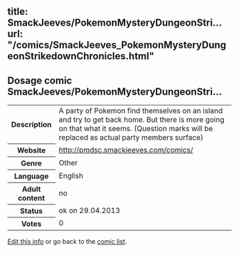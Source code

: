 title: SmackJeeves/PokemonMysteryDungeonStri...
url: "/comics/SmackJeeves_PokemonMysteryDungeonStrikedownChronicles.html"
---
Dosage comic SmackJeeves/PokemonMysteryDungeonStri...
-----------------------------------------

<p id="msg"></p>
<script type="text/javascript">
if (window.location.search === '?edit_info_mail=sent_ok') {
  var elem = document.getElementById("msg");
  elem.innerHTML = 'Edited information sucessfully sent for review, which is usually done daily. Thanks!';
  elem.className = 'ok';
}
</script>
<table class="comicinfo">
<tr>
<th>Description</th><td>A party of Pokemon find themselves on an island and try to get back home. But there is more going on that what it seems. (Question marks will be replaced as actual party members surface)</td>
</tr>
<tr>
<th>Website</th><td><a href="http://pmdsc.smackjeeves.com/comics/">http://pmdsc.smackjeeves.com/comics/</a></td>
</tr>
<tr>
<th>Genre</th><td>Other</td>
</tr>
<tr>
<th>Language</th><td>English</td>
</tr>
<tr>
<th>Adult content</th><td>no</td>
</tr>
<tr>
<th>Status</th><td>ok on 29.04.2013</td>
</tr>
<tr>
<th>Votes</th><td>0</td>
</tr>
</table>

[Edit this info](SmackJeeves_PokemonMysteryDungeonStrikedownChronicles_edit.html) or go back to the [comic list](../comic-index.html).
